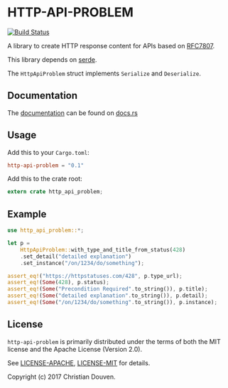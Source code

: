 # HTTP-API-PROBLEM

[![Build Status](https://secure.travis-ci.org/chridou/http-api-problem.png)](http://travis-ci.org/chridou/http-api-problem) 

A library to create HTTP response content for APIs based on
[RFC7807](https://tools.ietf.org/html/rfc7807).

This library depends on [serde](https://serde.rs/).

The ```HttpApiProblem``` struct implements `Serialize` and `Deserialize`.

## Documentation

The [documentation](https://docs.rs/http-api-problem) can be found on [docs.rs](https://docs.rs)

## Usage

Add this to your `Cargo.toml`:
```toml
http-api-problem = "0.1"
```

Add this to the crate root:

```rust
extern crate http_api_problem;
```

## Example

```rust
use http_api_problem::*;

let p = 
    HttpApiProblem::with_type_and_title_from_status(428)
    .set_detail("detailed explanation")
    .set_instance("/on/1234/do/something");

assert_eq!("https://httpstatuses.com/428", p.type_url);
assert_eq!(Some(428), p.status);
assert_eq!(Some("Precondition Required".to_string()), p.title);
assert_eq!(Some("detailed explanation".to_string()), p.detail);
assert_eq!(Some("/on/1234/do/something".to_string()), p.instance);
```

## License

`http-api-problem` is primarily distributed under the terms of both the MIT license and the
Apache License (Version 2.0).

See [LICENSE-APACHE](LICENSE-APACHE), [LICENSE-MIT](LICENSE-MIT) for details.

Copyright (c) 2017 Christian Douven.
